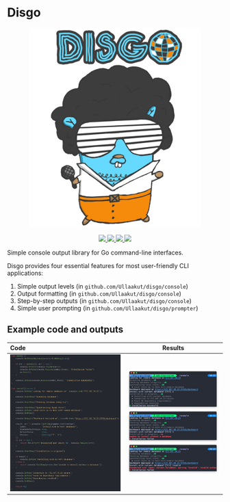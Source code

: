 # Disgo

<p align="center">
    <img width="400px" src="images/logo-with-label-light.png">
</p>
<p align="center">
    <a href="#license">
        <img src="https://img.shields.io/badge/license-MIT-blue.svg?style=flat" />
    </a>
    <a href="https://godoc.org/github.com/Ullaakut/disgo">
        <img src="https://godoc.org/github.com/Ullaakut/disgo?status.svg" />
    </a>
    <a href="https://goreportcard.com/report/github.com/Ullaakut/disgo">
        <img src="https://goreportcard.com/badge/github.com/Ullaakut/disgo" />
    </a>
    <a href="https://github.com/Ullaakut/disgo/releases/latest">
        <img src="https://img.shields.io/github/release/Ullaakut/disgo.svg?style=flat" />
    </a>
</p>

Simple console output library for Go command-line interfaces.

Disgo provides four essential features for most user-friendly CLI applications:

1. Simple output levels (in `github.com/Ullaakut/disgo/console`)
2. Output formatting (in `github.com/Ullaakut/disgo/console`)
3. Step-by-step outputs (in `github.com/Ullaakut/disgo/console`)
4. Simple user prompting (in `github.com/Ullaakut/disgo/prompter`)

## Example code and outputs

| Code | Results |
| :--- |  :---:  |
| <img width="100%" src="images/example_code.png" />   | <img src="images/example_success.png" /><br/><img src="images/example_failure.png" /><br/><img src="images/example_prompt_failure.png" />
